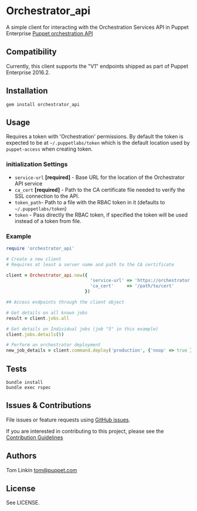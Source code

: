 # Orchestrator_api

A simple client for interacting with the Orchestration Services API in Puppet Enterprise
[Puppet orchestration API](https://docs.puppet.com/pe/latest/api_index.html#puppet-orchestrator-api)

## Compatibility

Currently, this client supports the "V1" endpoints shipped as part of Puppet Enterprise 2016.2.

## Installation

```shell
gem install orchestrator_api
```

## Usage

Requires a token with 'Orchestration' permissions. By default the token is
expected to be at `~/.puppetlabs/token` which is the default location used by
`puppet-access` when creating token.

### initialization Settings

* `service-url` **[required]** - Base URL for the location of the Orchestrator API service
* `ca_cert` **[required]** - Path to the CA certificate file needed to verify the SSL connection to the API.
* `token_path`- Path to a file with the RBAC token in it (defaults to `~/.puppetlabs/token`)
* `token` - Pass directly the RBAC token, if specified the token will be used instead of a token from file.

### Example

```ruby
require 'orchestrator_api'

# Create a new client
# Requires at least a server name and path to the CA certificate

client = Orchestrator_api.new({
                                'service-url' => 'https://orchestrator.example.lan:8143/orchestrator/v1',
                                'ca_cert'     => '/path/to/cert'
                              })

## Access endpoints through the client object

# Get details on all known jobs
result = client.jobs.all

# Get details on Individual jobs (job "5" in this example)
client.jobs.details(5)

# Perform an orchestrator deployment
new_job_details = client.command.deploy('production', {'noop' => true })
```

## Tests

```shell
bundle install
bundle exec rspec
```

## Issues & Contributions

File issues or feature requests using [GitHub
issues](https://github.com/puppetlabs/orchestrator_api-ruby/issues).

If you are interested in contributing to this project, please see the
[Contribution Guidelines](CONTRIBUTING.md)

## Authors

Tom Linkin <tom@puppet.com>

## License

See LICENSE.
